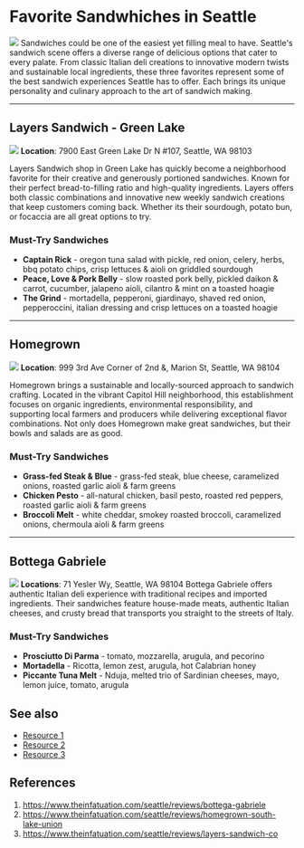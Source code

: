 # Favorite Sandwhiches in Seattle 
![](https://static01.nyt.com/images/2024/06/17/multimedia/cm-halloumi-arugula-tomato-sandwich-chtm/cm-halloumi-arugula-tomato-sandwich-chtm-threeByTwoMediumAt2X.jpg?quality=75&auto=webp)
Sandwiches could be one of the easiest yet filling meal to have. Seattle's sandwich scene offers a diverse range of delicious options that cater to every palate. From classic Italian deli creations to innovative modern twists and sustainable local ingredients, these three favorites represent some of the best sandwich experiences Seattle has to offer. Each brings its unique personality and culinary approach to the art of sandwich making.

---------
## Layers Sandwich - Green Lake
![](https://images.squarespace-cdn.com/content/v1/6459bf457514716701e20a55/1758738587565-6BFD3OMLVJUXOQKU7SOM/image-asset.jpeg?format=750w)
**Location**: 7900 East Green Lake Dr N #107, Seattle, WA 98103

Layers Sandwich shop in Green Lake has quickly become a neighborhood favorite for their creative and generously portioned sandwiches. Known for their perfect bread-to-filling ratio and high-quality ingredients. Layers offers both classic combinations and innovative new weekly sandwich creations that keep customers coming back. Whether its their sourdough, potato bun, or focaccia are all great options to try. 
### Must-Try Sandwiches
* **Captain Rick** - oregon tuna salad with pickle, red onion, celery, herbs, bbq potato chips, crisp lettuces & aioli on griddled sourdough 
* **Peace, Love & Pork Belly** - slow roasted pork belly, pickled daikon & carrot, cucumber, jalapeno aioli, cilantro & mint on a toasted hoagie
* **The Grind** - mortadella, pepperoni, giardinayo, shaved red onion, pepperoccini, italian dressing and crisp lettuces on a toasted hoagie
--------
## Homegrown 
![](https://img.cdn4dd.com/cdn-cgi/image/fit=cover,width=1000,height=300,format=auto,quality=80/https://doordash-static.s3.amazonaws.com/media/store/header/13110.jpg)
**Location**: 999 3rd Ave Corner of 2nd &, Marion St, Seattle, WA 98104

Homegrown brings a sustainable and locally-sourced approach to sandwich crafting. Located in the vibrant Capitol Hill neighborhood, this establishment focuses on organic ingredients, environmental responsibility, and supporting local farmers and producers while delivering exceptional flavor combinations. Not only does Homegrown make great sandwiches, but their bowls and salads are as good. 

### Must-Try Sandwiches
* **Grass-fed Steak & Blue** - grass-fed steak, blue cheese, caramelized onions, roasted garlic aioli & farm greens 
* **Chicken Pesto** - all-natural chicken, basil pesto, roasted red peppers, roasted garlic aioli & farm greens
* **Broccoli Melt** - white cheddar, smokey roasted broccoli, caramelized onions, chermoula aioli & farm greens
----------

## Bottega Gabriele
![](https://res.cloudinary.com/the-infatuation/image/upload/c_fill,w_1920,ar_4:3,g_center,f_auto/images/Spreadi_BottegaGabriele_NateWatters_SEA-3_teulsi)
**Locations**: 71 Yesler Wy, Seattle, WA 98104
Bottega Gabriele offers authentic Italian deli experience with traditional recipes and imported ingredients. Their sandwiches feature house-made meats, authentic Italian cheeses, and crusty bread that transports you straight to the streets of Italy.

### Must-Try Sandwiches
* **Prosciutto Di Parma** - tomato, mozzarella, arugula, and pecorino
* **Mortadella** - Ricotta, lemon zest, arugula, hot Calabrian honey
* **Piccante Tuna Melt** - Nduja, melted trio of Sardinian cheeses, mayo, lemon juice, tomato, arugula 


## See also
- [Resource 1](https://visitseattle.org/food-drink/)
- [Resource 2](https://seattle.eater.com/maps/best-sandwiches-seattle)
- [Resource 3](https://www.theinfatuation.com/seattle/guides/best-sandwiches-seattle)

## References
1. https://www.theinfatuation.com/seattle/reviews/bottega-gabriele
2. https://www.theinfatuation.com/seattle/reviews/homegrown-south-lake-union
3. https://www.theinfatuation.com/seattle/reviews/layers-sandwich-co